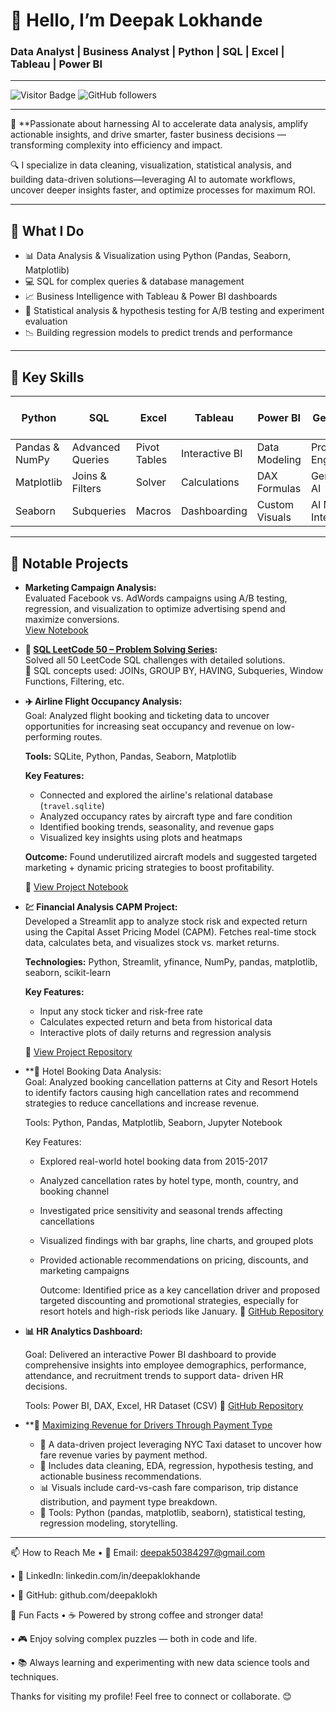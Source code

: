 # 👋 Hello, I’m Deepak Lokhande

### Data Analyst | Business Analyst | Python | SQL | Excel | Tableau | Power BI

---

![Visitor Badge](https://visitor-badge.laobi.icu/badge?page_id=deepaklokh.deepaklokh)
![GitHub followers](https://img.shields.io/github/followers/deepaklokh?label=Follow%20Me&style=social)

---

🌟 **Passionate about harnessing AI to accelerate data analysis, amplify actionable insights, and drive smarter, faster business decisions — transforming complexity into efficiency and impact.

🔍 I specialize in data cleaning, visualization, statistical analysis, and building data-driven solutions—leveraging AI to automate workflows, uncover deeper insights faster, and optimize processes for maximum ROI. 

---

## 🚀 What I Do

- 📊 Data Analysis & Visualization using Python (Pandas, Seaborn, Matplotlib)  
- 💻 SQL for complex queries & database management  
- 📈 Business Intelligence with Tableau & Power BI dashboards  
- 🧠 Statistical analysis & hypothesis testing for A/B testing and experiment evaluation  
- 📉 Building regression models to predict trends and performance  

---

## 🎯 Key Skills

| Python           | SQL              | Excel            | Tableau          | Power BI        | AI & Generative AI        |
|------------------|------------------|------------------|------------------|-----------------|---------------------------|
| Pandas & NumPy   | Advanced Queries | Pivot Tables     | Interactive BI   | Data Modeling   | Prompt Engineering        |
| Matplotlib       | Joins & Filters  | Solver           | Calculations     | DAX Formulas    | Generative AI             |
| Seaborn          | Subqueries       | Macros           | Dashboarding     | Custom Visuals  | AI Model Integration      |


---

## 📂 Notable Projects

- **Marketing Campaign Analysis:**  
  Evaluated Facebook vs. AdWords campaigns using A/B testing, regression, and visualization to optimize advertising spend and maximize conversions.  
  [View Notebook](https://github.com/deepaklokh/ab-test-and-regression-project)


- **🧠 [SQL LeetCode 50 – Problem Solving Series](https://github.com/deepaklokh/50-SQL-Solved-Questions):**  
  Solved all 50 LeetCode SQL challenges with detailed solutions.  
  🔧 SQL concepts used: JOINs, GROUP BY, HAVING, Subqueries, Window Functions, Filtering, etc.


- **✈️ Airline Flight Occupancy Analysis:**  
  Goal: Analyzed flight booking and ticketing data to uncover opportunities for increasing seat occupancy and revenue on low-performing routes.

  **Tools:** SQLite, Python, Pandas, Seaborn, Matplotlib

  **Key Features:**  
  - Connected and explored the airline's relational database (`travel.sqlite`)  
  - Analyzed occupancy rates by aircraft type and fare condition  
  - Identified booking trends, seasonality, and revenue gaps  
  - Visualized key insights using plots and heatmaps

  **Outcome:** Found underutilized aircraft models and suggested targeted marketing + dynamic pricing strategies to boost profitability.

  🔗 [View Project Notebook](https://github.com/deepaklokh/airlines-data-analysis)


- **💹 Financial Analysis CAPM Project:**  
  Developed a Streamlit app to analyze stock risk and expected return using the Capital Asset Pricing Model (CAPM). Fetches real-time stock data, calculates beta, and visualizes stock vs. market returns.

  **Technologies:** Python, Streamlit, yfinance, NumPy, pandas, matplotlib, seaborn, scikit-learn

  **Key Features:**  
  - Input any stock ticker and risk-free rate  
  - Calculates expected return and beta from historical data  
  - Interactive plots of daily returns and regression analysis  

  🔗 [View Project Repository](https://github.com/deepaklokh/Financial_Analysis_CAPM_Project.git)


- **🏨 Hotel Booking Data Analysis:  
Goal: Analyzed booking cancellation patterns at City and Resort Hotels to identify factors causing high cancellation rates and recommend strategies to reduce cancellations and increase revenue.

   Tools: Python, Pandas, Matplotlib, Seaborn, Jupyter Notebook

   Key Features:  
   - Explored real-world hotel booking data from 2015-2017  
   - Analyzed cancellation rates by hotel type, month, country, and booking channel  
   - Investigated price sensitivity and seasonal trends affecting cancellations  
   - Visualized findings with bar graphs, line charts, and grouped plots  
   - Provided actionable recommendations on pricing, discounts, and marketing campaigns

       Outcome: Identified price as a key cancellation driver and proposed targeted discounting and promotional strategies, especially for resort hotels and high-risk periods like 
       January.
   🔗 [GitHub Repository](https://github.com/deepaklokh/hotel-booking-data-analysis)


- **📊 HR Analytics Dashboard:**
  
    Goal: Delivered an interactive Power BI dashboard to provide comprehensive insights into employee demographics, performance, attendance, and recruitment trends to support data- 
    driven HR decisions.

   Tools: Power BI, DAX, Excel, HR Dataset (CSV)
🔗 [GitHub Repository](https://github.com/deepaklokh/HR-Analytics-Dashboard-PowerBI)


- **🔹 [Maximizing Revenue for Drivers Through Payment Type](https://github.com/deepaklokh/Maximizing-Revenue-Drivers)
   - 🧠 A data-driven project leveraging NYC Taxi dataset to uncover how fare revenue varies by payment method.
   - 🧹 Includes data cleaning, EDA, regression, hypothesis testing, and actionable business recommendations.
   - 📊 Visuals include card-vs-cash fare comparison, trip distance distribution, and payment type breakdown.
   - 📌 Tools: Python (pandas, matplotlib, seaborn), statistical testing, regression modeling, storytelling.



---

📫 How to Reach Me
•  📧 Email: deepak50384297@gmail.com

•  🔗 LinkedIn: linkedin.com/in/deepaklokhande

•  💼 GitHub: github.com/deepaklokh

🎉 Fun Facts
•  ☕ Powered by strong coffee and stronger data!

•  🎮 Enjoy solving complex puzzles — both in code and life.

•  📚 Always learning and experimenting with new data science tools and techniques.

Thanks for visiting my profile! Feel free to connect or collaborate. 😊
